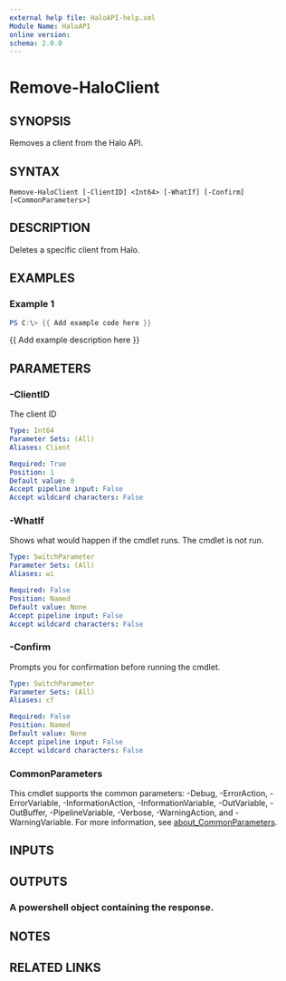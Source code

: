 ```yaml
---
external help file: HaloAPI-help.xml
Module Name: HaloAPI
online version:
schema: 2.0.0
---
```


# Remove-HaloClient

## SYNOPSIS
Removes a client from the Halo API.

## SYNTAX

```
Remove-HaloClient [-ClientID] <Int64> [-WhatIf] [-Confirm] [<CommonParameters>]
```

## DESCRIPTION
Deletes a specific client from Halo.

## EXAMPLES

### Example 1
```powershell
PS C:\> {{ Add example code here }}
```

{{ Add example description here }}

## PARAMETERS

### -ClientID
The client ID

```yaml
Type: Int64
Parameter Sets: (All)
Aliases: Client

Required: True
Position: 1
Default value: 0
Accept pipeline input: False
Accept wildcard characters: False
```

### -WhatIf
Shows what would happen if the cmdlet runs.
The cmdlet is not run.

```yaml
Type: SwitchParameter
Parameter Sets: (All)
Aliases: wi

Required: False
Position: Named
Default value: None
Accept pipeline input: False
Accept wildcard characters: False
```

### -Confirm
Prompts you for confirmation before running the cmdlet.

```yaml
Type: SwitchParameter
Parameter Sets: (All)
Aliases: cf

Required: False
Position: Named
Default value: None
Accept pipeline input: False
Accept wildcard characters: False
```

### CommonParameters
This cmdlet supports the common parameters: -Debug, -ErrorAction, -ErrorVariable, -InformationAction, -InformationVariable, -OutVariable, -OutBuffer, -PipelineVariable, -Verbose, -WarningAction, and -WarningVariable. For more information, see [about_CommonParameters](http://go.microsoft.com/fwlink/?LinkID=113216).

## INPUTS

## OUTPUTS

### A powershell object containing the response.
## NOTES

## RELATED LINKS
